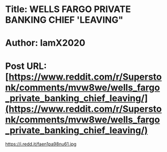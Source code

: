 # Title: WELLS FARGO PRIVATE BANKING CHIEF 'LEAVING"
# Author: IamX2020
# Post URL: [https://www.reddit.com/r/Superstonk/comments/mvw8we/wells_fargo_private_banking_chief_leaving/](https://www.reddit.com/r/Superstonk/comments/mvw8we/wells_fargo_private_banking_chief_leaving/)


https://i.redd.it/faen1pa98nu61.jpg